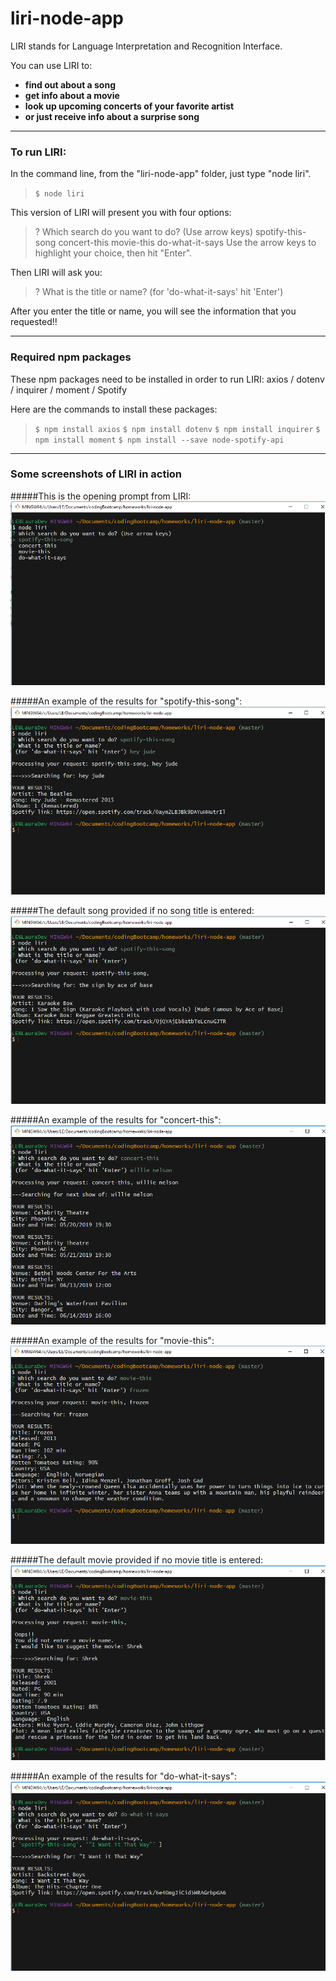 # liri-node-app
LIRI stands for Language Interpretation and Recognition Interface. 

You can use LIRI to:
* **find out about a song**
* **get info about a movie**
* **look up upcoming concerts of your favorite artist**
* **or just receive info about a surprise song**

--------------------------------------------------

### To run LIRI: 
In the command line, from the "liri-node-app" folder, just type "node liri".
> `$ node liri`

This version of LIRI will present you with four options:
>    ? Which search do you want to do? (Use arrow keys)
>    spotify-this-song
>    concert-this
>    movie-this
>    do-what-it-says
>    Use the arrow keys to highlight your choice, then hit "Enter".

Then LIRI will ask you: 
>   ? What is the title or name?
>   (for 'do-what-it-says' hit 'Enter')

After you enter the title or name, you will see the information that you requested!!

----------------------------------------------------

### Required npm packages
These npm packages need to be installed in order to run LIRI:
 axios / dotenv / inquirer / moment / Spotify

Here are the commands to install these packages:
> `$ npm install axios`
> `$ npm install dotenv`
> `$ npm install inquirer`
> `$ npm install moment`
> `$ npm install --save node-spotify-api`

-----------------------------------------------------

### Some screenshots of LIRI in action

#####This is the opening prompt from LIRI:
![liri prompt](images/liri-InquirerCapture.PNG)

#####An example of the results for "spotify-this-song":
![liri song results](images/SongCapture.PNG)

#####The default song provided if no song title is entered:
![liri song default results](images/SongDefaultCapture.PNG)

#####An example of the results for "concert-this":
![liri song results](images/concertCapture.PNG)

#####An example of the results for "movie-this":
![liri movie results](images/MoviethisCapture.PNG)

#####The default movie provided if no movie title is entered:
![liri movie default results](images/MoviethisDefaultCapture.PNG)

#####An example of the results for "do-what-it-says":
![liri surprise results](images/doWhatItSaysCapture.PNG)
